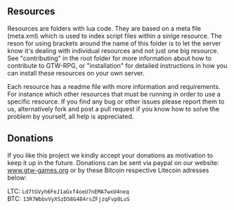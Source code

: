 ## Resources
Resources are folders with lua code. They are based on a meta file (meta.xml) which is used to index script files within a sinlge resource. The reson for using brackets around the name of this folder is to let the server know it's dealing with individual resources and not just one big resource. See "contributing" in the root folder for more information about how to contribute to GTW-RPG, or "installation" for detailed instructions in how you can install these resources on your own server. 

Each resource has a readme file with more information and requirements. For instance which other resources that must be running in order to use a specific resource. If you find any bug or other issues please report them to us, alternatively fork and post a pull request if you know how to solve the problem by yourself, all help is appreciated.

## Donations
If you like this project we kindly accept your donations as motivation to keep it up in the future. Donations can be sent via paypal on our website: www.gtw-games.org or by these Bitcoin respective Litecoin adresses below:

LTC: `Ld7tGVyh6FeJ1aGxf4oeU7nEMA7wxU4neq`<br>
BTC: `13R7WbbvVyXSzD58G484rsZFjzqFvp8LuS`

